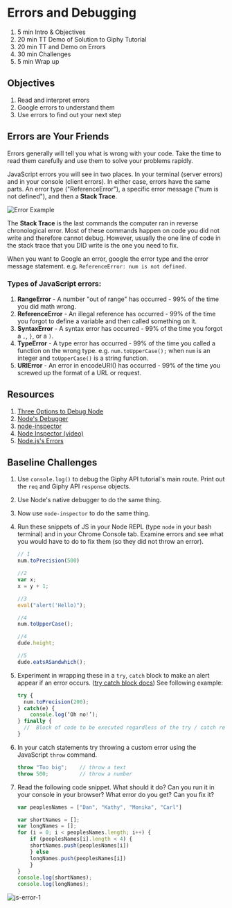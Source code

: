 # Errors and Debugging

1. 5 min Intro & Objectives
1. 20 min TT Demo of Solution to Giphy Tutorial
1. 20 min TT and Demo on Errors
1. 30 min Challenges
1. 5 min Wrap up

## Objectives

1. Read and interpret errors
1. Google errors to understand them
1. Use errors to find out your next step

## Errors are Your Friends

Errors generally will tell you what is wrong with your code. Take the time to read them carefully and use them to solve your problems rapidly.

JavaScript errors you will see in two places. In your terminal (server errors) and in your console (client errors). In either case, errors have the same parts. An error type ("ReferenceError"), a specific error message ("num is not defined"), and then a **Stack Trace**.

![Error Example](assets/error-example.png)

The **Stack Trace** is the last commands the computer ran in reverse chronological error. Most of these commands happen on code you did not write and therefore cannot debug. However, usually the one line of code in the stack trace that you DID write is the one you need to fix.

When you want to Google an error, google the error type and the error message statement. e.g. `ReferenceError: num is not defined`.

### Types of JavaScript errors:

1. **RangeError** - A number "out of range" has occurred - 99% of the time you did math wrong.
1. **ReferenceError** - An illegal reference has occurred - 99% of the time you forgot to define a variable and then called something on it.
1. **SyntaxError** - A syntax error has occurred - 99% of the time you forgot a `,`, `}`, or a `)`.
1. **TypeError** - A type error has occurred - 99% of the time you called a function on the wrong type. e.g. `num.toUpperCase();` when `num` is an integer and `toUpperCase()` is a string function.
1. **URIError** - An error in encodeURI() has occurred - 99% of the time you screwed up the format of a URL or request.

## Resources

1. [Three Options to Debug Node](https://spin.atomicobject.com/2015/09/25/debug-node-js/)
1. [Node's Debugger](https://nodejs.org/api/debugger.html)
1. [node-inspector](https://github.com/node-inspector/node-inspector)
1. [Node Inspector (video)](https://www.youtube.com/watch?v=03qGA-GJXjI)
1. [Node.js's Errors](https://nodejs.org/api/errors.html#errors_class_referenceerror)

## Baseline Challenges

1. Use `console.log()` to debug the Giphy API tutorial's main route. Print out the `req` and Giphy API `response` objects.
1. Use Node's native debugger to do the same thing.
1. Now use `node-inspector` to do the same thing.

1. Run these snippets of JS in your Node REPL (type `node` in your bash terminal) and in your Chrome Console tab. Examine errors and see what you would have to do to fix them (so they did not throw an error).

	```js
	// 1
	num.toPrecision(500)

	//2
	var x;
	x = y + 1;

	//3
	eval("alert('Hello)");

	//4
	num.toUpperCase();

	//4
	dude.height;

	//5
	dude.eatsASandwhich();
	```

1. Experiment in wrapping these in a `try`, `catch` block to make an alert appear if an error occurs. ([try catch block docs](https://www.w3schools.com/js/tryit.asp?filename=tryjs_try_catch)) See following example:

	```js
	try {
	  num.toPrecision(200);
	} catch(e) {
		console.log(‘Oh no!’);
	} finally {
	  //  Block of code to be executed regardless of the try / catch result
	}
	```

1. In your catch statements try throwing a custom error using the JavaScript `throw` command.

	```js
	throw "Too big";    // throw a text
	throw 500;          // throw a number
	```

1. Read the following code snippet. What should it do? Can you run it in your console in your browser? What error do you get? Can you fix it?

	```js
	var peoplesNames = ["Dan", "Kathy", "Monika", "Carl"]

	var shortNames = [];
	var longNames = [];
	for (i = 0; i < peoplesNames.length; i++) {
	    if (peoplesNames[i].length < 4) {
		shortNames.push(peoplesNames[i])
	    } else
		longNames.push(peoplesNames[i])
	    }
	}
	console.log(shortNames);
	console.log(longNames);
	```

![js-error-1](assets/js-error-1.png)
